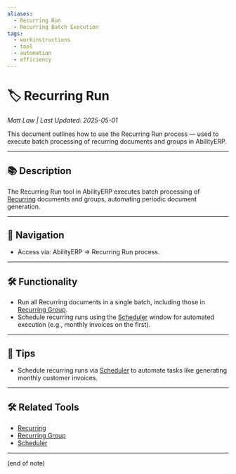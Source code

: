 ```yaml
---
aliases:
  - Recurring Run
  - Recurring Batch Execution
tags:
  - workinstructions
  - tool
  - automation
  - efficiency
---
```


# 🏷️ Recurring Run

*Matt Law | Last Updated: 2025-05-01*

This document outlines how to use the Recurring Run process — used to execute batch processing of recurring documents and groups in AbilityERP.

---

## 📚 Description  
The Recurring Run tool in AbilityERP executes batch processing of [Recurring](Recurring.md) documents and groups, automating periodic document generation.

---

## 🧭 Navigation  
- Access via: AbilityERP => Recurring Run process.

---

## 🛠️ Functionality  
- Run all Recurring documents in a single batch, including those in [Recurring Group](recurring_group.md).
- Schedule recurring runs using the [Scheduler](Scheduler.md) window for automated execution (e.g., monthly invoices on the first).

---

## 🎯 Tips  
- Schedule recurring runs via [Scheduler](Scheduler.md) to automate tasks like generating monthly customer invoices.

---

## 🛠️ Related Tools  
- [Recurring](Recurring.md)  
- [Recurring Group](Recurring-Group.md)  
- [Scheduler](Scheduler.md)

---
(end of note)
